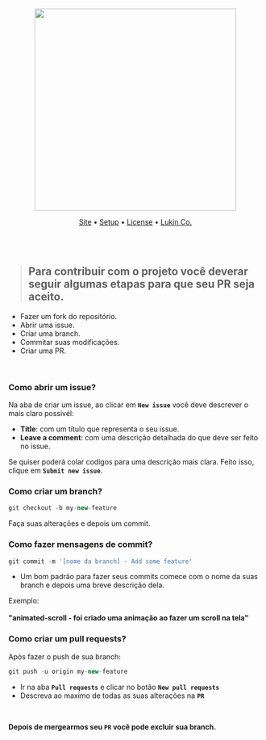 <p align="center">
  <br />
  <img src="./public/logo.svg" width="400" /> 
</p>
<p align="center">
   <a target="_blank" href="https://hacktoberfest.lukin.co">Site</a> •
   <a href="#setup">Setup</a> •
   <a href="#license">License</a> •
   <a target="_blank" href="https://lukin.co">Lukin Co.</a>
</p>
<br/>
<br/>

> ## Para contribuir com o projeto você deverar seguir algumas etapas para que seu PR seja aceito.
- Fazer um fork do repositório.
- Abrir uma issue.
- Criar uma branch.
- Commitar suas modificações.
- Criar uma PR.

<br>

### Como abrir um issue?

Na aba de criar um issue, ao clicar em **`New issue`** você deve descrever o mais claro possivél:

- **Title**: com um título que representa o seu issue.
- **Leave a comment**: com uma descrição detalhada do que deve ser feito no
issue.

Se quiser poderá colar codigos para uma descrição mais clara.
Feito isso, clique em **`Submit new issue`**.

### Como criar um branch?
```javascript
git checkout -b my-new-feature
```
Faça suas alterações e depois um commit.

### Como fazer mensagens de commit?
```javascript
git commit -m '[nome da branch] - Add some feature'
```

- Um bom padrão para fazer seus commits comece com o nome da suas branch e depois uma breve descrição dela.

Exemplo:<br><br>
**"animated-scroll - foi criado uma animação ao fazer um scroll na tela"**

### Como criar um pull requests?
Após fazer o push de sua branch:

```javascript
git push -u origin my-new-feature
```

- Ir na aba **`Pull requests`** e clicar no botão **`New pull requests`**
- Descreva ao maximo de todas as suas alterações na **`PR`**

<br>

**Depois de mergearmos seu `PR` você pode excluir sua branch.**
